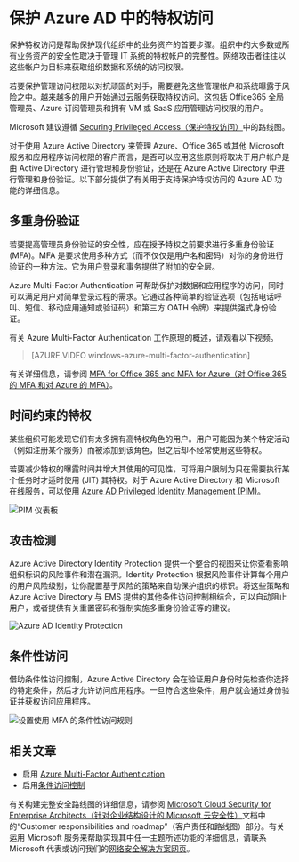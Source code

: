 <properties
	pageTitle="保护 Azure AD 中的特权访问 | Azure"
	description="本主题介绍在 Azure、Azure Active Directory 和 Microsoft 在线服务中保护特许访问的方法。"
	services="active-directory"
	documentationCenter=""
	authors="kgremban"
	manager="femila"
	editor="mwahl"/>

<tags
	ms.service="active-directory"
	ms.date="07/14/2016"
	wacn.date="08/22/2016"/>


# 保护 Azure AD 中的特权访问

保护特权访问是帮助保护现代组织中的业务资产的首要步骤。组织中的大多数或所有业务资产的安全性取决于管理 IT 系统的特权帐户的完整性。网络攻击者往往以这些帐户为目标来获取组织数据和系统的访问权限。

若要保护管理访问权限以对抗顽固的对手，需要避免这些管理帐户和系统曝露于风险之中。越来越多的用户开始通过云服务获取特权访问。这包括 Office365 全局管理员、Azure 订阅管理员和拥有 VM 或 SaaS 应用管理访问权限的用户。

Microsoft 建议遵循 [Securing Privileged Access（保护特权访问）](https://technet.microsoft.com/library/mt631194.aspx)中的路线图。

对于使用 Azure Active Directory 来管理 Azure、Office 365 或其他 Microsoft 服务和应用程序访问权限的客户而言，是否可以应用这些原则将取决于用户帐户是由 Active Directory 进行管理和身份验证，还是在 Azure Active Directory 中进行管理和身份验证。以下部分提供了有关用于支持保护特权访问的 Azure AD 功能的详细信息。

## 多重身份验证

若要提高管理员身份验证的安全性，应在授予特权之前要求进行多重身份验证 (MFA)。MFA 是要求使用多种方式（而不仅仅是用户名和密码）对你的身份进行验证的一种方法。它为用户登录和事务提供了附加的安全层。

Azure Multi-Factor Authentication 可帮助保护对数据和应用程序的访问，同时可以满足用户对简单登录过程的需求。它通过各种简单的验证选项（包括电话呼叫、短信、移动应用通知或验证码）和第三方 OATH 令牌）来提供强式身份验证。

有关 Azure Multi-Factor Authentication 工作原理的概述，请观看以下视频。

>[AZURE.VIDEO windows-azure-multi-factor-authentication]

有关详细信息，请参阅 [MFA for Office 365 and MFA for Azure（对 Office 365 的 MFA 和对 Azure 的 MFA）](https://blogs.technet.microsoft.com/ad/2014/02/11/mfa-for-office-365-and-mfa-for-azure/)。

## 时间约束的特权

某些组织可能发现它们有太多拥有高特权角色的用户。用户可能因为某个特定活动（例如注册某个服务）而被添加到该角色，但之后却不经常使用这些特权。

若要减少特权的曝露时间并增大其使用的可见性，可将用户限制为只在需要执行某个任务时才适时使用 (JIT) 其特权。对于 Azure Active Directory 和 Microsoft 在线服务，可以使用 [Azure AD Privileged Identity Management (PIM)](http://aka.ms/AzurePIM)。


![PIM 仪表板][2]


## 攻击检测

Azure Active Directory Identity Protection 提供一个整合的视图来让你查看影响组织标识的风险事件和潜在漏洞。Identity Protection 根据风险事件计算每个用户的用户风险级别，让你配置基于风险的策略来自动保护组织的标识。将这些策略和 Azure Active Directory 与 EMS 提供的其他条件访问控制相结合，可以自动阻止用户，或者提供有关重置密码和强制实施多重身份验证等的建议。

![Azure AD Identity Protection][3]

## 条件性访问

借助条件性访问控制，Azure Active Directory 会在验证用户身份时先检查你选择的特定条件，然后才允许访问应用程序。一旦符合这些条件，用户就会通过身份验证并获权访问应用程序。


![设置使用 MFA 的条件性访问规则][4]


## 相关文章


- 启用 [Azure Multi-Factor Authentication](/documentation/articles/multi-factor-authentication-get-started-cloud/)
- 启用[条件访问控制](/documentation/articles/active-directory-conditional-access/)


有关构建完整安全路线图的详细信息，请参阅 [Microsoft Cloud Security for Enterprise Architects（针对企业结构设计的 Microsoft 云安全性）](http://aka.ms/securecustomer)文档中的“Customer responsibilities and roadmap”（客户责任和路线图）部分。有关运用 Microsoft 服务来帮助实现其中任一主题所述功能的详细信息，请联系 Microsoft 代表或访问我们的[网络安全解决方案网页](https://www.microsoft.com/microsoftservices/campaigns/cybersecurity-protection.aspx)。

<!--Image references-->

[1]: ./media/active-directory-privileged-identity-management-configure/Search_PIM.png
[2]: ./media/active-directory-privileged-identity-management-configure/PIM_Dash.png
[3]: ./media/active-directory-identityprotection/29.png
[4]: ./media/active-directory-conditional-access/conditionalaccess-saas-apps.png

<!---HONumber=Mooncake_0815_2016-->